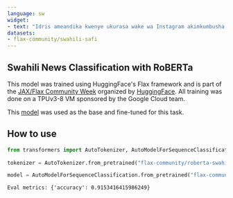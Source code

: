 ```yaml
---
language: sw
widget:
- text: "Idris ameandika kwenye ukurasa wake wa Instagram akimkumbusha Diamond kutekeleza ahadi yake kumpigia Zari magoti kumuomba msamaha kama alivyowahi kueleza awali.Idris ameandika;"
datasets:
- flax-community/swahili-safi
---
```


## Swahili News Classification with RoBERTa


This model was trained using HuggingFace's Flax framework and is part of the [JAX/Flax Community Week](https://discuss.huggingface.co/t/open-to-the-community-community-week-using-jax-flax-for-nlp-cv/7104) organized by [HuggingFace](https://huggingface.co). All training was done on a TPUv3-8 VM sponsored by the Google Cloud team.

This [model](https://huggingface.co/flax-community/roberta-swahili) was used as the base and fine-tuned for this task.

## How to use

```python
from transformers import AutoTokenizer, AutoModelForSequenceClassification
  
tokenizer = AutoTokenizer.from_pretrained("flax-community/roberta-swahili-news-classification")

model = AutoModelForSequenceClassification.from_pretrained("flax-community/roberta-swahili-news-classification")
```

```
Eval metrics: {'accuracy': 0.9153416415986249}
```
